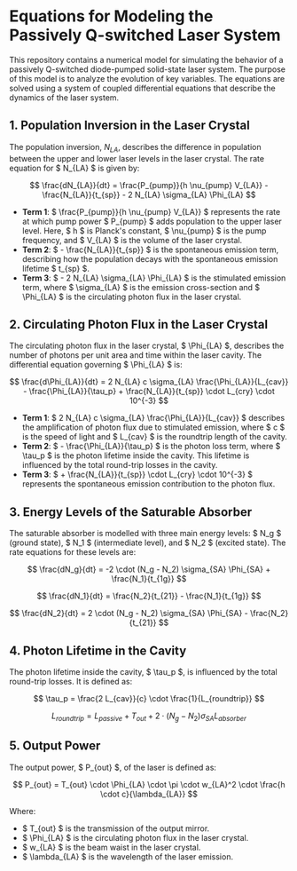 # Equations for Modeling the Passively Q-switched Laser System

This repository contains a numerical model for simulating the behavior of a passively Q-switched diode-pumped solid-state laser system. The purpose of this model is to analyze the evolution of key variables. The equations are solved using a system of coupled differential equations that describe the dynamics of the laser system.

## 1. Population Inversion in the Laser Crystal
The population inversion, $N_{LA}$, describes the difference in population between the upper and lower laser levels in the laser crystal. The rate equation for $ N_{LA} $ is given by:

$$
\frac{dN_{LA}}{dt} = \frac{P_{pump}}{h \nu_{pump} V_{LA}} - \frac{N_{LA}}{t_{sp}} - 2 N_{LA} \sigma_{LA} \Phi_{LA}
$$

- **Term 1**: $ \frac{P_{pump}}{h \nu_{pump} V_{LA}} $ represents the rate at which pump power $ P_{pump} $ adds population to the upper laser level. Here, $ h $ is Planck's constant, $ \nu_{pump} $ is the pump frequency, and $ V_{LA} $ is the volume of the laser crystal.
- **Term 2**: $ - \frac{N_{LA}}{t_{sp}} $ is the spontaneous emission term, describing how the population decays with the spontaneous emission lifetime $ t_{sp} $.
- **Term 3**: $ - 2 N_{LA} \sigma_{LA} \Phi_{LA} $ is the stimulated emission term, where $ \sigma_{LA} $ is the emission cross-section and $ \Phi_{LA} $ is the circulating photon flux in the laser crystal.

## 2. Circulating Photon Flux in the Laser Crystal
The circulating photon flux in the laser crystal, $ \Phi_{LA} $, describes the number of photons per unit area and time within the laser cavity. The differential equation governing $ \Phi_{LA} $ is:

$$
\frac{d\Phi_{LA}}{dt} = 2 N_{LA} c \sigma_{LA} \frac{\Phi_{LA}}{L_{cav}} - \frac{\Phi_{LA}}{\tau_p} + \frac{N_{LA}}{t_{sp}} \cdot L_{cry} \cdot 10^{-3}
$$

- **Term 1**: $ 2 N_{LA} c \sigma_{LA} \frac{\Phi_{LA}}{L_{cav}} $ describes the amplification of photon flux due to stimulated emission, where $ c $ is the speed of light and $ L_{cav} $ is the roundtrip length of the cavity.
- **Term 2**: $ - \frac{\Phi_{LA}}{\tau_p} $ is the photon loss term, where $ \tau_p $ is the photon lifetime inside the cavity. This lifetime is influenced by the total round-trip losses in the cavity.
- **Term 3**: $ + \frac{N_{LA}}{t_{sp}} \cdot L_{cry} \cdot 10^{-3} $ represents the spontaneous emission contribution to the photon flux.

## 3. Energy Levels of the Saturable Absorber
The saturable absorber is modelled with three main energy levels: $ N_g $ (ground state), $ N_1 $ (intermediate level), and $ N_2 $ (excited state). The rate equations for these levels are:

$$
\frac{dN_g}{dt} = -2 \cdot (N_g - N_2) \sigma_{SA} \Phi_{SA} + \frac{N_1}{t_{1g}}
$$

$$
\frac{dN_1}{dt} = \frac{N_2}{t_{21}} - \frac{N_1}{t_{1g}}
$$

$$
\frac{dN_2}{dt} = 2 \cdot (N_g - N_2) \sigma_{SA} \Phi_{SA} - \frac{N_2}{t_{21}}
$$


## 4. Photon Lifetime in the Cavity
The photon lifetime inside the cavity, $ \tau_p $, is influenced by the total round-trip losses. It is defined as:

$$
\tau_p = \frac{2 L_{cav}}{c} \cdot \frac{1}{L_{roundtrip}}
$$

$$
L_{roundtrip} = L_{passive} + T_{out} + 2 \cdot (N_g - N_2) \sigma_{SA} L_{absorber}
$$


## 5. Output Power
The output power, $ P_{out} $, of the laser is defined as:

$$
P_{out} = T_{out} \cdot \Phi_{LA} \cdot \pi \cdot w_{LA}^2 \cdot \frac{h \cdot c}{\lambda_{LA}}
$$

Where:
- $ T_{out} $ is the transmission of the output mirror.
- $ \Phi_{LA} $ is the circulating photon flux in the laser crystal.
- $ w_{LA} $ is the beam waist in the laser crystal.
- $ \lambda_{LA} $ is the wavelength of the laser emission.

